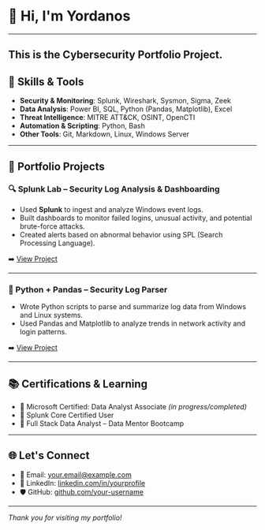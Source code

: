 # 👋 Hi, I'm Yordanos
---

This is the Cybersecurity Portfolio Project.
---

## 🔧 Skills & Tools
- **Security & Monitoring**: Splunk, Wireshark, Sysmon, Sigma, Zeek
- **Data Analysis**: Power BI, SQL, Python (Pandas, Matplotlib), Excel
- **Threat Intelligence**: MITRE ATT&CK, OSINT, OpenCTI
- **Automation & Scripting**: Python, Bash
- **Other Tools**: Git, Markdown, Linux, Windows Server

---

## 📁 Portfolio Projects

### 🔍 Splunk Lab – Security Log Analysis & Dashboarding
- Used **Splunk** to ingest and analyze Windows event logs.
- Built dashboards to monitor failed logins, unusual activity, and potential brute-force attacks.
- Created alerts based on abnormal behavior using SPL (Search Processing Language).

➡️ [View Project](https://api.immersivelabs.online/share/achievements/fcb13280bbde3caaa41152bce1fba494)

---

### 🐍 Python + Pandas – Security Log Parser
- Wrote Python scripts to parse and summarize log data from Windows and Linux systems.
- Used Pandas and Matplotlib to analyze trends in network activity and login patterns.

➡️ [View Project](https://github.com/your-username/log-parser-python)

---

## 📚 Certifications & Learning
- 📜 Microsoft Certified: Data Analyst Associate *(in progress/completed)*
- 📜 Splunk Core Certified User
- 📜 Full Stack Data Analyst – Data Mentor Bootcamp

---

## 🌐 Let's Connect
- 📧 Email: [your.email@example.com](mailto:your.email@example.com)
- 💼 LinkedIn: [linkedin.com/in/yourprofile](https://linkedin.com/in/yourprofile)
- 🛡️ GitHub: [github.com/your-username](https://github.com/your-username)

---

_Thank you for visiting my portfolio!_

